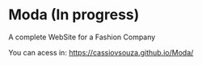 # Moda (In progress)

A complete WebSite for a Fashion Company

You can acess in: https://cassiovsouza.github.io/Moda/
 
